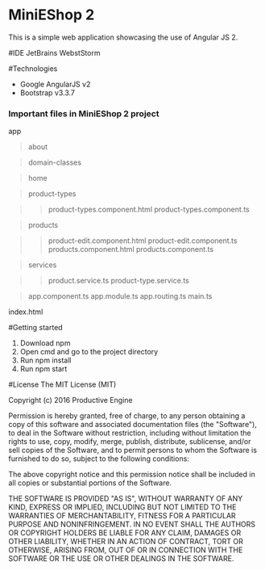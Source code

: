 # MiniEShop 2
This is a simple web application showcasing the use of Angular JS 2.

#IDE
JetBrains WebstStorm

#Technologies
* Google AngularJS v2
* Bootstrap v3.3.7

<h3>Important files in MiniEShop 2 project</h3>

app
>about

>domain-classes

>home

>product-types

>>product-types.component.html
>>product-types.component.ts

>products

>>product-edit.component.html
>>product-edit.component.ts
>>products.component.html
>>products.component.ts

>services

>>product.service.ts
>>product-type.service.ts

>app.component.ts
>app.module.ts
>app.routing.ts
>main.ts

index.html

#Getting started
1. Download npm
2. Open cmd and go to the project directory
3. Run npm install
4. Run npm start

#License
The MIT License (MIT)

Copyright (c) 2016 Productive Engine

Permission is hereby granted, free of charge, to any person obtaining a copy of this software and associated documentation files (the "Software"), to deal in the Software without restriction, including without limitation the rights to use, copy, modify, merge, publish, distribute, sublicense, and/or sell copies of the Software, and to permit persons to whom the Software is furnished to do so, subject to the following conditions:

The above copyright notice and this permission notice shall be included in all copies or substantial portions of the Software.

THE SOFTWARE IS PROVIDED "AS IS", WITHOUT WARRANTY OF ANY KIND, EXPRESS OR IMPLIED, 
INCLUDING BUT NOT LIMITED TO THE WARRANTIES OF MERCHANTABILITY, 
FITNESS FOR A PARTICULAR PURPOSE AND NONINFRINGEMENT. IN NO EVENT SHALL THE AUTHORS OR COPYRIGHT HOLDERS BE LIABLE FOR ANY CLAIM, 
DAMAGES OR OTHER LIABILITY, WHETHER IN AN ACTION OF CONTRACT, TORT OR OTHERWISE, ARISING FROM, OUT OF OR IN
CONNECTION WITH THE SOFTWARE OR THE USE OR OTHER DEALINGS IN THE SOFTWARE.
